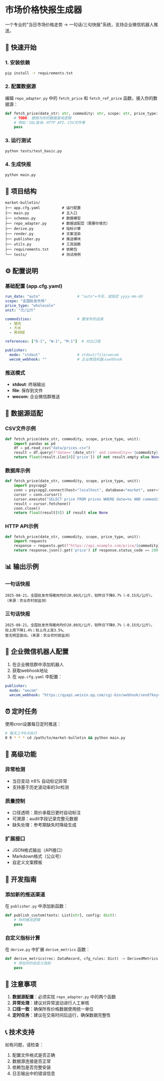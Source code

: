 # 市场价格快报生成器

一个专业的"当日市场价格走势 → 一句话/三句快报"系统，支持企业微信机器人推送。

## 🚀 快速开始

### 1. 安装依赖

```bash
pip install -r requirements.txt
```

### 2. 配置数据源

编辑 `repo_adapter.py` 中的 `fetch_price` 和 `fetch_ref_price` 函数，接入你的数据源：

```python
def fetch_price(date_str: str, commodity: str, scope: str, price_type: str, unit: str):
    # TODO: 替换为你的数据查询逻辑
    # 例如：SQL查询、HTTP API、CSV文件等
    pass
```

### 3. 运行测试

```bash
python tests/test_basic.py
```

### 4. 生成快报

```bash
python main.py
```

## 📁 项目结构

```
market-bulletin/
├── app.cfg.yaml          # 运行配置
├── main.py               # 主入口
├── schemas.py            # 数据模型
├── repo_adapter.py       # 数据适配层（需要你填充）
├── derive.py             # 指标计算
├── render.py             # 文案渲染
├── publisher.py          # 推送模块
├── utils.py              # 工具函数
├── requirements.txt      # 依赖包
└── tests/                # 测试用例
```

## ⚙️ 配置说明

### 基础配置 (app.cfg.yaml)

```yaml
run_date: "auto"                 # "auto"=今天，或指定 yyyy-mm-dd
scope: "全国批发市场"
price_type: "wholesale"
unit: "元/公斤"

commodities:                     # 要发布的品类
  - 猪肉
  - 大米
  - 黑胡椒

references: ["D-1", "W-1", "M-1"]  # 对比口径

publisher:
  mode: "stdout"                 # stdout/file/wecom
  wecom_webhook: ""              # 企业微信机器人webhook
```

### 推送模式

- **stdout**: 终端输出
- **file**: 保存到文件
- **wecom**: 企业微信群推送

## 🔌 数据源适配

### CSV文件示例

```python
def fetch_price(date_str, commodity, scope, price_type, unit):
    import pandas as pd
    df = pd.read_csv("data/prices.csv")
    result = df.query(f"date=='{date_str}' and commodity=='{commodity}'")
    return float(result.iloc[0]['price']) if not result.empty else None
```

### 数据库示例

```python
def fetch_price(date_str, commodity, scope, price_type, unit):
    import psycopg2
    conn = psycopg2.connect(host="localhost", database="market", user="user", password="pass")
    cursor = conn.cursor()
    cursor.execute("SELECT price FROM prices WHERE date=%s AND commodity=%s", (date_str, commodity))
    result = cursor.fetchone()
    conn.close()
    return float(result[0]) if result else None
```

### HTTP API示例

```python
def fetch_price(date_str, commodity, scope, price_type, unit):
    import requests
    response = requests.get(f"https://api.example.com/price/{commodity}/{date_str}")
    return response.json().get('price') if response.status_code == 200 else None
```

## 📊 输出示例

### 一句话快报
```
2025-08-21，全国批发市场猪肉均价20.80元/公斤，较昨日下降0.7%（-0.15元/公斤）。（来源：农业农村部监测）
```

### 三句话快报
```
2025-08-21，全国批发市场猪肉均价20.80元/公斤，较昨日下降0.7%（-0.15元/公斤）。
较上周下降1.4%；较上月上涨3.5%。
暂无明显驱动。（来源：农业农村部监测）
```

## 🤖 企业微信机器人配置

1. 在企业微信群中添加机器人
2. 获取webhook地址
3. 在 `app.cfg.yaml` 中配置：

```yaml
publisher:
  mode: "wecom"
  wecom_webhook: "https://qyapi.weixin.qq.com/cgi-bin/webhook/send?key=YOUR_KEY"
```

## ⏰ 定时任务

使用cron设置每日定时推送：

```bash
# 每天上午9点执行
0 9 * * * cd /path/to/market-bulletin && python main.py
```

## 🔧 高级功能

### 异常检测
- 当日变动 ≥8% 自动标记异常
- 支持基于历史波动率的3σ检测

### 质量控制
- 口径透明：周价承载日更时自动标注
- 可溯源：audit字段记录完整元数据
- 缺失处理：参考期缺失时降级生成

### 扩展接口
- JSON格式输出（API接口）
- Markdown格式（公众号）
- 自定义文案模板

## 📝 开发指南

### 添加新的推送渠道

在 `publisher.py` 中添加新函数：

```python
def publish_custom(texts: List[str], config: dict):
    # 你的推送逻辑
    pass
```

### 自定义指标计算

在 `derive.py` 中扩展 `derive_metrics` 函数：

```python
def derive_metrics(rec: DataRecord, cfg_rules: Dict) -> DerivedMetrics:
    # 添加你的自定义指标
    pass
```

## 🚨 注意事项

1. **数据源配置**：必须实现 `repo_adapter.py` 中的两个函数
2. **异常处理**：建议对异常波动进行人工审核
3. **口径一致**：确保所有价格数据使用统一单位
4. **定时任务**：建议在交易时间后运行，确保数据完整性

## 📞 技术支持

如有问题，请检查：
1. 配置文件格式是否正确
2. 数据源连接是否正常
3. 依赖包是否完整安装
4. 日志输出中的错误信息